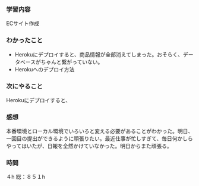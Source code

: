 ### 学習内容
ECサイト作成
### わかったこと
- Herokuにデプロイすると、商品情報が全部消えてしまった。おそらく、データベースがちゃんと繋がっていない。
- Herokuへのデプロイ方法
### 次にやること
Herokuにデプロイすると、
### 感想
本番環境とローカル環境でいろいろと変える必要があることがわかった。明日、一回目の提出ができるように頑張りたい。最近仕事が忙しすぎて、毎日何かしらやってはいたが、日報を全然かけていなかった。明日からまた頑張る。
### 時間
４h
総：８５１h